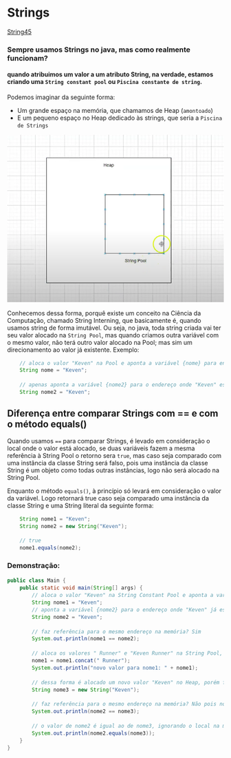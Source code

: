 # Strings

[String45](../maratona-java/src/me/kevensouza/maratonajava/utilitaries/strings45/)

### Sempre usamos Strings no java, mas como realmente funcionam?

#### quando atribuimos um valor a um atributo String, na verdade, estamos criando uma `String constant pool` ou `Piscina constante de string`.

Podemos imaginar da seguinte forma:

- Um grande espaço na memória, que chamamos de Heap (`amontoado`)
- E um pequeno espaço no Heap dedicado às strings, que seria a `Piscina de Strings`

![string pool](./images/stringpool.png)

Conhecemos dessa forma, porquê existe um conceito na Ciência da Computação, chamado String Interning, que basicamente é, quando usamos string de forma imutável. Ou seja, no java, toda string criada vai ter seu valor alocado na `String Pool`, mas quando criamos outra variável com o mesmo valor, não terá outro valor alocado na Pool; mas sim um direcionamento ao valor já existente. Exemplo:

```java
    // aloca o valor "Keven" na Pool e aponta a variável {nome} para endereço que "Keven" está alocado.
    String nome = "Keven";

    // apenas aponta a variável {nome2} para o endereço onde "Keven" está alocado.
    String nome2 = "Keven";
```

## Diferença entre comparar Strings com == e com o método equals()

Quando usamos `==` para comparar Strings, é levado em consideração o local onde o valor está alocado, se duas variáveis fazem a mesma referência à String Pool o retorno sera `true`, mas caso seja comparado com uma instância da classe String será falso, pois uma instância da classe String é um objeto como todas outras instâncias, logo não será alocado na String Pool.

Enquanto o método `equals()`, à princípio só levará em consideração o valor da variável. Logo retornará true caso seja comparado uma instância da classe String e uma String literal da seguinte forma:

```java
    String nome1 = "Keven";
    String nome2 = new String("Keven");

    // true
    nome1.equals(nome2);
```

### Demonstração:

```java
public class Main {
    public static void main(String[] args) {
        // aloca o valor "Keven" na String Constant Pool e aponta a variável {nome1} para o endereço da memória que "Keven" está alocado.
        String nome1 = "Keven";
        // aponta a variável {nome2} para o endereço onde "Keven" já está alocado na String Pool
        String nome2 = "Keven";

        // faz referência para o mesmo endereço na memória? Sim
        System.out.println(nome1 == nome2);

        // aloca os valores " Runner" e "Keven Runner" na String Pool, a variável {nome1} passa a fazer referência à esse local na memória
        nome1 = nome1.concat(" Runner");
        System.out.println("novo valor para nome1: " + nome1);

        // dessa forma é alocado um novo valor "Keven" no Heap, porém fora da String Constant Pool, pois isso não é uma string literal, mas sim um objeto.
        String nome3 = new String("Keven");

        // faz referência para o mesmo endereço na memória? Não pois nome3 está fora da String Constant Pool
        System.out.println(nome2 == nome3);

        // o valor de nome2 é igual ao de nome3, ignorando o local na memória? Sim
        System.out.println(nome2.equals(nome3));
    }
}
```